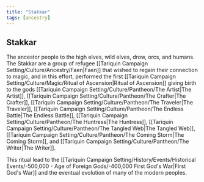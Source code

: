 ```yaml
---
title: "Stakkar"
tags: [ancestry]
---
```

## Stakkar
The ancestor people to the high elves, wild elves, drow, orcs, and humans. The Stakkar are a group of refugee [[Tariquin Campaign Setting/Culture/Ancestry/Faen|Faen]] that wished to regain their connection to magic, and in this effort, performed the first [[Tariquin Campaign Setting/Culture/Magic/Ritual of Ascension|Ritual of Ascension]] giving birth to the gods [[Tariquin Campaign Setting/Culture/Pantheon/The Artist|The Artist]], [[Tariquin Campaign Setting/Culture/Pantheon/The Crafter|The Crafter]], [[Tariquin Campaign Setting/Culture/Pantheon/The Traveler|The Traveler]], [[Tariquin Campaign Setting/Culture/Pantheon/The Endless Battle|The Endless Battle]], [[Tariquin Campaign Setting/Culture/Pantheon/The Huntress|The Huntress]], [[Tariquin Campaign Setting/Culture/Pantheon/The Tangled Web|The Tangled Web]], [[Tariquin Campaign Setting/Culture/Pantheon/The Coming Storm|The Coming Storm]], and [[Tariquin Campaign Setting/Culture/Pantheon/The Writer|The Writer]].

This ritual lead to the [[Tariquin Campaign Setting/History/Events/Historical Events/-500,000 - Age of Foreign Gods/-400,000 First God's War|First God's War]] and the eventual evolution of many of the modern peoples.